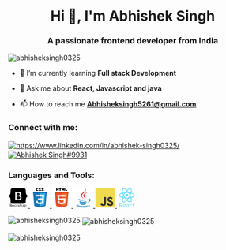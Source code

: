 <h1 align="center">Hi 👋, I'm Abhishek Singh</h1>
<h3 align="center">A passionate frontend developer from India</h3>

<p align="left"> <img src="https://komarev.com/ghpvc/?username=abhisheksingh0325&label=Profile%20views&color=0e75b6&style=flat" alt="abhisheksingh0325" /> </p>

<!-- <p align="left"> <a href="https://github.com/ryo-ma/github-profile-trophy"><img src="https://github-profile-trophy.vercel.app/?username=abhisheksingh0325" alt="abhisheksingh0325" /></a> </p> -->

- 🌱 I’m currently learning **Full stack Development**

- 💬 Ask me about **React, Javascript and java**

- 📫 How to reach me **Abhisheksingh5261@gmail.com**

<h3 align="left">Connect with me:</h3>
<p align="left">
<a href="https://www.linkedin.com/in/abhishek-singh0325/" target="blank"><img align="center" src="https://raw.githubusercontent.com/rahuldkjain/github-profile-readme-generator/master/src/images/icons/Social/linked-in-alt.svg" alt="https://www.linkedin.com/in/abhishek-singh0325/" height="30" width="40" /></a>
<!-- <a href="https://www.leetcode.com/https://leetcode.com/abhisheksiingh5261/" target="blank"><img align="center" src="https://raw.githubusercontent.com/rahuldkjain/github-profile-readme-generator/master/src/images/icons/Social/leet-code.svg" alt="https://leetcode.com/abhisheksiingh5261/" height="30" width="40" /></a> -->
<a href="https://discord.gg/Abhishek Singh#9931" target="blank"><img align="center" src="https://raw.githubusercontent.com/rahuldkjain/github-profile-readme-generator/master/src/images/icons/Social/discord.svg" alt="Abhishek Singh#9931" height="30" width="40" /></a>
</p>

<h3 align="left">Languages and Tools:</h3>
<p align="left"> <a href="https://getbootstrap.com" target="_blank" rel="noreferrer"> <img src="https://raw.githubusercontent.com/devicons/devicon/master/icons/bootstrap/bootstrap-plain-wordmark.svg" alt="bootstrap" width="40" height="40"/> </a> <a href="https://www.w3schools.com/css/" target="_blank" rel="noreferrer"> <img src="https://raw.githubusercontent.com/devicons/devicon/master/icons/css3/css3-original-wordmark.svg" alt="css3" width="40" height="40"/> </a> <a href="https://www.w3.org/html/" target="_blank" rel="noreferrer"> <img src="https://raw.githubusercontent.com/devicons/devicon/master/icons/html5/html5-original-wordmark.svg" alt="html5" width="40" height="40"/> </a> <a href="https://www.java.com" target="_blank" rel="noreferrer"> <img src="https://raw.githubusercontent.com/devicons/devicon/master/icons/java/java-original.svg" alt="java" width="40" height="40"/> </a> <a href="https://developer.mozilla.org/en-US/docs/Web/JavaScript" target="_blank" rel="noreferrer"> <img src="https://raw.githubusercontent.com/devicons/devicon/master/icons/javascript/javascript-original.svg" alt="javascript" width="40" height="40"/> </a> <a href="https://reactjs.org/" target="_blank" rel="noreferrer"> <img src="https://raw.githubusercontent.com/devicons/devicon/master/icons/react/react-original-wordmark.svg" alt="react" width="40" height="40"/> </a> </p>

<p><img align="left" src="https://github-readme-stats.vercel.app/api/top-langs?username=abhisheksingh0325&show_icons=true&locale=en&layout=compact" alt="abhisheksingh0325" /></p>

<p>&nbsp;<img align="center" src="https://github-readme-stats.vercel.app/api?username=abhisheksingh0325&show_icons=true&locale=en" alt="abhisheksingh0325" /></p>

<p><img align="center" src="https://github-readme-streak-stats.herokuapp.com/?user=abhisheksingh0325&" alt="abhisheksingh0325" /></p>
